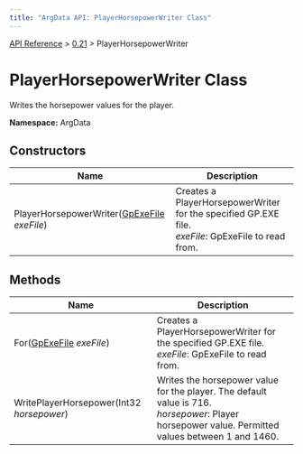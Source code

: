 ```yaml
---
title: "ArgData API: PlayerHorsepowerWriter Class"
---
```


[API Reference](/argdata/api/) &gt; [0.21](/argdata/api/0.21/) &gt; PlayerHorsepowerWriter

# PlayerHorsepowerWriter Class

Writes the horsepower values for the player.

**Namespace:** ArgData

## Constructors

<table class="table table-bordered table-striped ">
<thead>
  <tr>
    <th>Name</th>
    <th>Description</th>
  </tr>
</thead>
<tbody>
  <tr>
    <td>PlayerHorsepowerWriter(<a href="/argdata/api/0.21/gpexefile/">GpExeFile</a> <em>exeFile</em>)</td>
    <td>Creates a PlayerHorsepowerWriter for the specified GP.EXE file.<br /><em>exeFile</em>: GpExeFile to read from.<br /></td>
  </tr>
</tbody>
</table>


## Methods

<table class="table table-bordered table-striped ">
<thead>
  <tr>
    <th>Name</th>
    <th>Description</th>
  </tr>
</thead>
<tbody>
  <tr>
    <td>For(<a href="/argdata/api/0.21/gpexefile/">GpExeFile</a> <em>exeFile</em>)</td>
    <td>Creates a PlayerHorsepowerWriter for the specified GP.EXE file.<br /><em>exeFile</em>: GpExeFile to read from.<br /></td>
  </tr>
  <tr>
    <td>WritePlayerHorsepower(Int32 <em>horsepower</em>)</td>
    <td>Writes the horsepower value for the player. The default value is 716.<br /><em>horsepower</em>: Player horsepower value. Permitted values between 1 and 1460.<br /></td>
  </tr>
</tbody>
</table>


